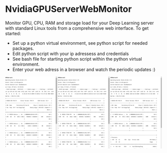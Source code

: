 # NvidiaGPUServerWebMonitor
Monitor GPU, CPU, RAM and storage load for your Deep Learning server with standard Linux tools from a comprehensive web interface.
To get started: 
- Set up a python virtual environment, see python script for needed packages. 
- Edit python script with your ip adressess and credentials
- See bash file for starting python script within the python virtual environment. 
- Enter your web adress in a browser and watch the periodic updates :) 

![Screenshot](view.png)
